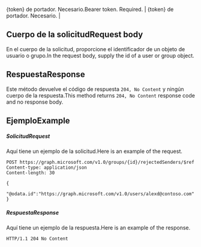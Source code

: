 <span data-ttu-id="54ea9-p102">{token} de portador. Necesario.</span><span class="sxs-lookup"><span data-stu-id="54ea9-p102">Bearer token. Required.</span></span>  | {token} de portador. Necesario.  |

## <span data-ttu-id="54ea9-115">Cuerpo de la solicitud</span><span class="sxs-lookup"><span data-stu-id="54ea9-115">Request body</span></span>
<a id="request-body" class="xliff"></a>
<span data-ttu-id="54ea9-116">En el cuerpo de la solicitud, proporcione el identificador de un objeto de usuario o grupo.</span><span class="sxs-lookup"><span data-stu-id="54ea9-116">In the request body, supply the id of a user or group object.</span></span>


## <span data-ttu-id="54ea9-117">Respuesta</span><span class="sxs-lookup"><span data-stu-id="54ea9-117">Response</span></span>
<a id="response" class="xliff"></a>
<span data-ttu-id="54ea9-118">Este método devuelve el código de respuesta `204, No Content` y ningún cuerpo de la respuesta.</span><span class="sxs-lookup"><span data-stu-id="54ea9-118">This method returns `204, No Content` response code and no response body.</span></span>

## <span data-ttu-id="54ea9-119">Ejemplo</span><span class="sxs-lookup"><span data-stu-id="54ea9-119">Example</span></span>
<a id="example" class="xliff"></a>
##### <span data-ttu-id="54ea9-120">Solicitud</span><span class="sxs-lookup"><span data-stu-id="54ea9-120">Request</span></span>
<a id="request" class="xliff"></a>
<span data-ttu-id="54ea9-121">Aquí tiene un ejemplo de la solicitud.</span><span class="sxs-lookup"><span data-stu-id="54ea9-121">Here is an example of the request.</span></span>
<!-- {
  "blockType": "request",
  "name": "create_directoryobject_from_group"
}-->
```http
POST https://graph.microsoft.com/v1.0/groups/{id}/rejectedSenders/$ref
Content-type: application/json
Content-length: 30

{
  "@odata.id":"https://graph.microsoft.com/v1.0/users/alexd@contoso.com"
}
```
##### <span data-ttu-id="54ea9-122">Respuesta</span><span class="sxs-lookup"><span data-stu-id="54ea9-122">Response</span></span>
<a id="response" class="xliff"></a>
<span data-ttu-id="54ea9-123">Aquí tiene un ejemplo de la respuesta.</span><span class="sxs-lookup"><span data-stu-id="54ea9-123">Here is an example of the response.</span></span>
<!-- {
  "blockType": "response",
  "truncated": true
} -->
```http
HTTP/1.1 204 No Content
```

<!-- uuid: 8fcb5dbc-d5aa-4681-8e31-b001d5168d79
2015-10-25 14:57:30 UTC -->
<!-- {
  "type": "#page.annotation",
  "description": "Create rejectedSender",
  "keywords": "",
  "section": "documentation",
  "tocPath": ""
}-->
